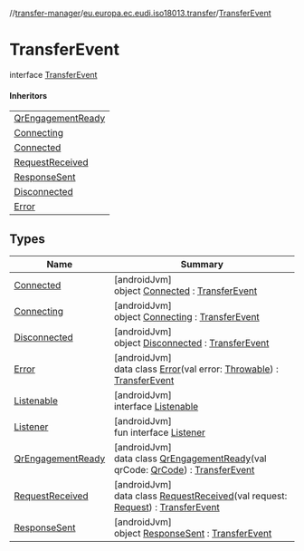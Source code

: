 //[transfer-manager](../../../index.md)/[eu.europa.ec.eudi.iso18013.transfer](../index.md)/[TransferEvent](index.md)

# TransferEvent

interface [TransferEvent](index.md)

#### Inheritors

| |
|---|
| [QrEngagementReady](-qr-engagement-ready/index.md) |
| [Connecting](-connecting/index.md) |
| [Connected](-connected/index.md) |
| [RequestReceived](-request-received/index.md) |
| [ResponseSent](-response-sent/index.md) |
| [Disconnected](-disconnected/index.md) |
| [Error](-error/index.md) |

## Types

| Name | Summary |
|---|---|
| [Connected](-connected/index.md) | [androidJvm]<br>object [Connected](-connected/index.md) : [TransferEvent](index.md) |
| [Connecting](-connecting/index.md) | [androidJvm]<br>object [Connecting](-connecting/index.md) : [TransferEvent](index.md) |
| [Disconnected](-disconnected/index.md) | [androidJvm]<br>object [Disconnected](-disconnected/index.md) : [TransferEvent](index.md) |
| [Error](-error/index.md) | [androidJvm]<br>data class [Error](-error/index.md)(val error: [Throwable](https://kotlinlang.org/api/latest/jvm/stdlib/kotlin/-throwable/index.html)) : [TransferEvent](index.md) |
| [Listenable](-listenable/index.md) | [androidJvm]<br>interface [Listenable](-listenable/index.md) |
| [Listener](-listener/index.md) | [androidJvm]<br>fun interface [Listener](-listener/index.md) |
| [QrEngagementReady](-qr-engagement-ready/index.md) | [androidJvm]<br>data class [QrEngagementReady](-qr-engagement-ready/index.md)(val qrCode: [QrCode](../../eu.europa.ec.eudi.iso18013.transfer.engagement/-qr-code/index.md)) : [TransferEvent](index.md) |
| [RequestReceived](-request-received/index.md) | [androidJvm]<br>data class [RequestReceived](-request-received/index.md)(val request: [Request](../-request/index.md)) : [TransferEvent](index.md) |
| [ResponseSent](-response-sent/index.md) | [androidJvm]<br>object [ResponseSent](-response-sent/index.md) : [TransferEvent](index.md) |
